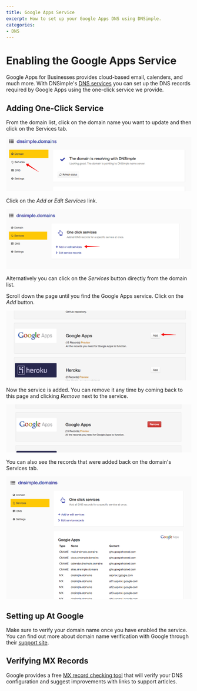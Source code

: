 ```yaml
---
title: Google Apps Service
excerpt: How to set up your Google Apps DNS using DNSimple.
categories:
- DNS
---
```



# Enabling the Google Apps Service

Google Apps for Businesses provides cloud-based email, calenders, and much more. With DNSimple's [DNS services](https://dnsimple.com) you can set up the DNS records required by Google Apps using the one-click service we provide. 


## Adding One-Click Service

From the domain list, click on the domain name you want to update and then click on the Services tab.

![Services](/files/domain.jpg)

Click on the *Add or Edit Services* link.

![Add or Edit Services](/files/one-click-services.jpg)

Alternatively you can click on the *Services* button directly from the domain list.

Scroll down the page until you find the Google Apps service. Click on the *Add* button.

![Add Service](/files/services-add.jpg)

Now the service is added. You can remove it any time by coming back to this page and clicking *Remove* next to the service.

![Remove Service](/files/services-added.jpg)

You can also see the records that were added back on the domain's Services tab.

![Service Records](/files/services-after-added.jpg)

## Setting up At Google

Make sure to verify your domain name once you have enabled the service. You can find out more about domain name verification with Google through their [support site](https://support.google.com/a/search?q=domain+verification).

## Verifying MX Records

Google provides a free [MX record checking tool](https://toolbox.googleapps.com/apps/checkmx) that will verify your DNS configuration and suggest improvements with links to support articles.
